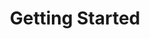---
title: Getting Started
# redirect to an appropriate sub-page because this is a blank page
redirect_to: /docs/home/
---